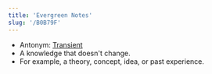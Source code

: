 ```yaml
---
title: 'Evergreen Notes'
slug: '/B0B79F'
---
```

- Antonym: [Transient](Transient.md)
- A knowledge that doesn't change.
- For example, a theory, concept, idea, or past experience.
